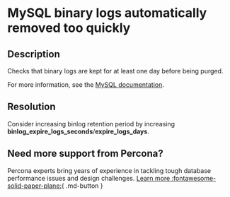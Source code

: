 # MySQL binary logs automatically removed too quickly

## Description

Checks that binary logs are kept for at least one day before being purged.

For more information, see the [MySQL documentation](https://dev.mysql.com/doc/refman/8.0/en/replication-options-binary-log.html#sysvar_binlog_expire_logs_seconds).

## Resolution

Consider increasing binlog retention period by increasing **binlog_expire_logs_seconds**/**expire_logs_days**.

## Need more support from Percona?

Percona experts bring years of experience in tackling tough database performance issues and design challenges.
[Learn more :fontawesome-solid-paper-plane:](https://per.co.na/subscribe){ .md-button }
